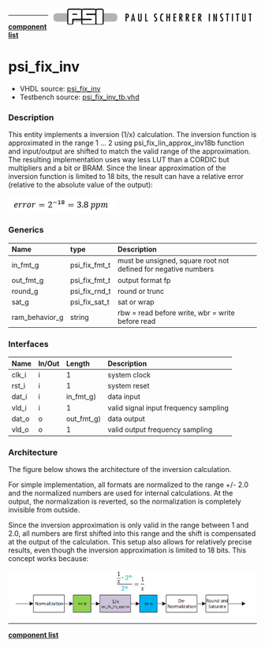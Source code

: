 <img align="right" src="../../doc/psi_logo.png">

***

[**component list**](../README.md)

# psi_fix_inv
 - VHDL source: [psi_fix_inv](../hdl/psi_fix_inv.vhd)
 - Testbench source: [psi_fix_inv_tb.vhd](../testbench/psi_fix_inv_tb/psi_fix_inv_tb.vhd)

### Description

This entity implements a inversion (1/x) calculation.
The inversion function is approximated in the range 1 ... 2 using psi_fix_lin_approx_inv18b function and input/output are shifted to match the valid range of the approximation. The resulting implementation uses way less LUT than a CORDIC but multipliers and a bit or BRAM. Since the linear approximation of the inversion function is limited to 18 bits, the result can have a relative error (relative to the absolute value of the output):

<img align="center" src="psi_fix_complex_abs_b.png">


### Generics
| Name           | type          | Description                                                   |
|:---------------|:--------------|:--------------------------------------------------------------|
| in_fmt_g       | psi_fix_fmt_t | must be unsigned, square root not defined for negative numbers |
| out_fmt_g      | psi_fix_fmt_t | output format fp                                              |
| round_g        | psi_fix_rnd_t | round or trunc                                                |
| sat_g          | psi_fix_sat_t | sat or wrap                                                   |
| ram_behavior_g | string        | rbw = read before write, wbr = write before read              |

### Interfaces
| Name   | In/Out   | Length     | Description                             |
|:-------|:---------|:-----------|:----------------------------------------|
| clk_i  | i        | 1          | system clock  |
| rst_i  | i        | 1          | system reset     |
| dat_i  | i        | in_fmt_g)  | data input                              |
| vld_i  | i        | 1          | valid signal input frequency sampling   |
| dat_o  | o        | out_fmt_g) | data output                             |
| vld_o  | o        | 1          | valid output frequency sampling         |

### Architecture

The figure below shows the architecture of the inversion calculation.

For simple implementation, all formats are normalized to the range +/- 2.0 and the normalized numbers are used for internal calculations. At the output, the normalization is reverted, so the normalization is completely invisible from outside.

Since the inversion approximation is only valid in the range between 1 and 2.0, all numbers are first shifted into this range and the shift is compensated at the output of the calculation. This setup also allows for relatively precise results, even though the inversion approximation is limited to 18 bits.
This concept works because:

<img align="center" src="psi_fix_inv.png">

---
[**component list**](../README.md)
